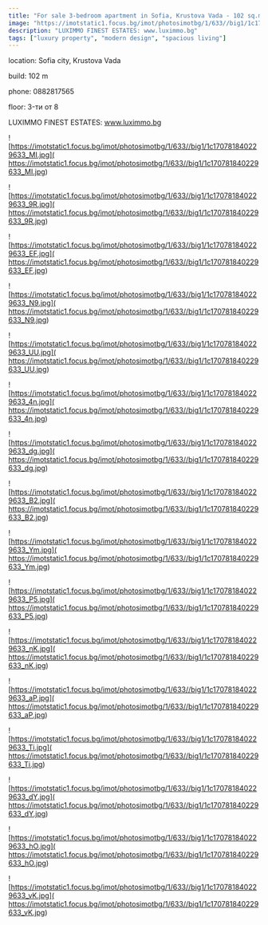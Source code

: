 ```yaml
---
title: "For sale 3-bedroom apartment in Sofia, Krustova Vada - 102 sq.m / 204000 EUR :: imot.bg Advertisement"
image: "https://imotstatic1.focus.bg/imot/photosimotbg/1/633//big1/1c170781840229633_NC.jpg"
description: "LUXIMMO FINEST ESTATES: www.luximmo.bg"
tags: ["luxury property", "modern design", "spacious living"]
---
```


location: Sofia city, Krustova Vada

build: 102 m

phone: 0882817565

floor: 3-ти от 8

LUXIMMO FINEST ESTATES: www.luximmo.bg


![https://imotstatic1.focus.bg/imot/photosimotbg/1/633//big1/1c170781840229633_MI.jpg]( https://imotstatic1.focus.bg/imot/photosimotbg/1/633//big1/1c170781840229633_MI.jpg)


![https://imotstatic1.focus.bg/imot/photosimotbg/1/633//big1/1c170781840229633_9R.jpg]( https://imotstatic1.focus.bg/imot/photosimotbg/1/633//big1/1c170781840229633_9R.jpg)


![https://imotstatic1.focus.bg/imot/photosimotbg/1/633//big1/1c170781840229633_EF.jpg]( https://imotstatic1.focus.bg/imot/photosimotbg/1/633//big1/1c170781840229633_EF.jpg)


![https://imotstatic1.focus.bg/imot/photosimotbg/1/633//big1/1c170781840229633_N9.jpg]( https://imotstatic1.focus.bg/imot/photosimotbg/1/633//big1/1c170781840229633_N9.jpg)


![https://imotstatic1.focus.bg/imot/photosimotbg/1/633//big1/1c170781840229633_UU.jpg]( https://imotstatic1.focus.bg/imot/photosimotbg/1/633//big1/1c170781840229633_UU.jpg)


![https://imotstatic1.focus.bg/imot/photosimotbg/1/633//big1/1c170781840229633_4n.jpg]( https://imotstatic1.focus.bg/imot/photosimotbg/1/633//big1/1c170781840229633_4n.jpg)


![https://imotstatic1.focus.bg/imot/photosimotbg/1/633//big1/1c170781840229633_dg.jpg]( https://imotstatic1.focus.bg/imot/photosimotbg/1/633//big1/1c170781840229633_dg.jpg)


![https://imotstatic1.focus.bg/imot/photosimotbg/1/633//big1/1c170781840229633_B2.jpg]( https://imotstatic1.focus.bg/imot/photosimotbg/1/633//big1/1c170781840229633_B2.jpg)


![https://imotstatic1.focus.bg/imot/photosimotbg/1/633//big1/1c170781840229633_Ym.jpg]( https://imotstatic1.focus.bg/imot/photosimotbg/1/633//big1/1c170781840229633_Ym.jpg)


![https://imotstatic1.focus.bg/imot/photosimotbg/1/633//big1/1c170781840229633_P5.jpg]( https://imotstatic1.focus.bg/imot/photosimotbg/1/633//big1/1c170781840229633_P5.jpg)


![https://imotstatic1.focus.bg/imot/photosimotbg/1/633//big1/1c170781840229633_nK.jpg]( https://imotstatic1.focus.bg/imot/photosimotbg/1/633//big1/1c170781840229633_nK.jpg)


![https://imotstatic1.focus.bg/imot/photosimotbg/1/633//big1/1c170781840229633_aP.jpg]( https://imotstatic1.focus.bg/imot/photosimotbg/1/633//big1/1c170781840229633_aP.jpg)


![https://imotstatic1.focus.bg/imot/photosimotbg/1/633//big1/1c170781840229633_Ti.jpg]( https://imotstatic1.focus.bg/imot/photosimotbg/1/633//big1/1c170781840229633_Ti.jpg)


![https://imotstatic1.focus.bg/imot/photosimotbg/1/633//big1/1c170781840229633_dY.jpg]( https://imotstatic1.focus.bg/imot/photosimotbg/1/633//big1/1c170781840229633_dY.jpg)


![https://imotstatic1.focus.bg/imot/photosimotbg/1/633//big1/1c170781840229633_hO.jpg]( https://imotstatic1.focus.bg/imot/photosimotbg/1/633//big1/1c170781840229633_hO.jpg)


![https://imotstatic1.focus.bg/imot/photosimotbg/1/633//big1/1c170781840229633_vK.jpg]( https://imotstatic1.focus.bg/imot/photosimotbg/1/633//big1/1c170781840229633_vK.jpg)


